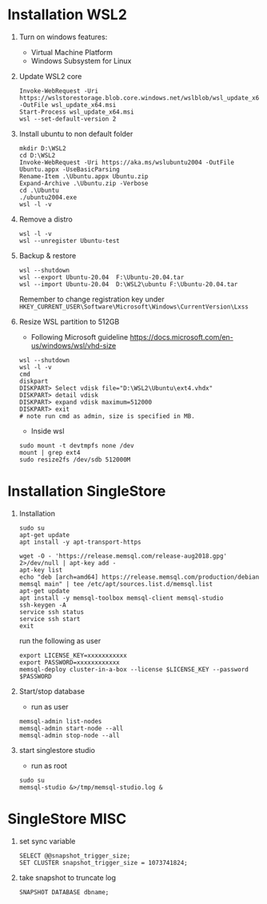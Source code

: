 # Installation WSL2

1. Turn on windows features:
   * Virtual Machine Platform
   * Windows Subsystem for Linux

2. Update WSL2 core
   ```
   Invoke-WebRequest -Uri https://wslstorestorage.blob.core.windows.net/wslblob/wsl_update_x64.msi  -OutFile wsl_update_x64.msi
   Start-Process wsl_update_x64.msi
   wsl --set-default-version 2
   ```

3. Install ubuntu to non default folder
    ```
    mkdir D:\WSL2
    cd D:\WSL2
   Invoke-WebRequest -Uri https://aka.ms/wslubuntu2004 -OutFile Ubuntu.appx -UseBasicParsing
   Rename-Item .\Ubuntu.appx Ubuntu.zip
   Expand-Archive .\Ubuntu.zip -Verbose
   cd .\Ubuntu
   ./ubuntu2004.exe
   wsl -l -v
    ``` 

4. Remove a distro
    ```
    wsl -l -v
    wsl --unregister Ubuntu-test
    ```

5. Backup & restore
    ```
   wsl --shutdown
   wsl --export Ubuntu-20.04  F:\Ubuntu-20.04.tar
   wsl --import Ubuntu-20.04  D:\WSL2\ubuntu F:\Ubuntu-20.04.tar
   ```
    Remember to change registration key under  
    ```HKEY_CURRENT_USER\Software\Microsoft\Windows\CurrentVersion\Lxss```

6. Resize WSL partition to 512GB
   - Following Microsoft guideline https://docs.microsoft.com/en-us/windows/wsl/vhd-size
   ```commandline
   wsl --shutdown
   wsl -l -v
   cmd 
   diskpart
   DISKPART> Select vdisk file="D:\WSL2\Ubuntu\ext4.vhdx"
   DISKPART> detail vdisk
   DISKPART> expand vdisk maximum=512000
   DISKPART> exit
   # note run cmd as admin, size is specified in MB.
   ```
   - Inside wsl
   ```commandline
   sudo mount -t devtmpfs none /dev
   mount | grep ext4
   sudo resize2fs /dev/sdb 512000M
   ```

# Installation SingleStore
1. Installation
    ```commandline
    sudo su
    apt-get update
    apt install -y apt-transport-https
    
    wget -O - 'https://release.memsql.com/release-aug2018.gpg'  2>/dev/null | apt-key add -
    apt-key list
    echo "deb [arch=amd64] https://release.memsql.com/production/debian memsql main" | tee /etc/apt/sources.list.d/memsql.list
    apt-get update
    apt install -y memsql-toolbox memsql-client memsql-studio
    ssh-keygen -A
    service ssh status
    service ssh start
    exit
   ```
   
   run the following as user
   ```
   export LICENSE_KEY=xxxxxxxxxxx
   export PASSWORD=xxxxxxxxxxxx
   memsql-deploy cluster-in-a-box --license $LICENSE_KEY --password $PASSWORD
   ```

2. Start/stop database  
   - run as user
    ```
    memsql-admin list-nodes
    memsql-admin start-node --all
    memsql-admin stop-node --all
    ```

3. start singlestore studio
    - run as root 
    ```
    sudo su
    memsql-studio &>/tmp/memsql-studio.log &
    ```
    
# SingleStore MISC

1. set sync variable
    ```
    SELECT @@snapshot_trigger_size;
    SET CLUSTER snapshot_trigger_size = 1073741824;
    ```

2. take snapshot to truncate log
    ```
   SNAPSHOT DATABASE dbname;
    ```

